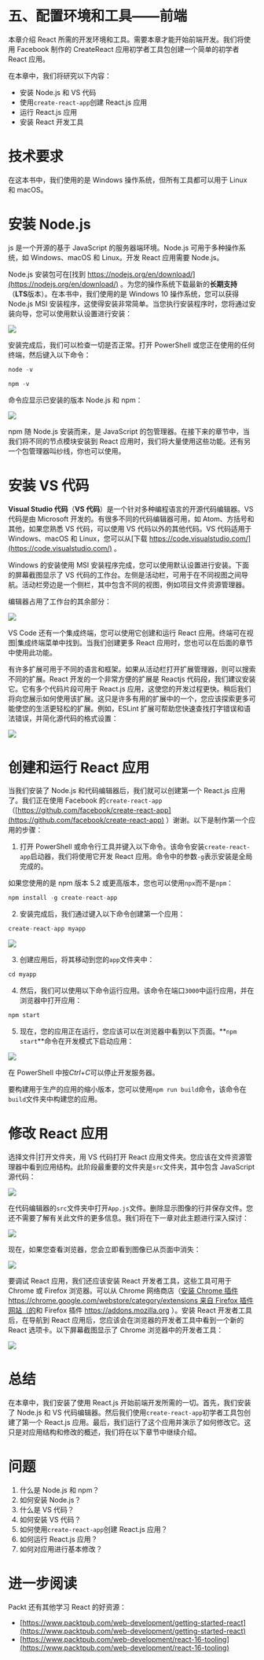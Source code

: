 # 五、配置环境和工具——前端

本章介绍 React 所需的开发环境和工具。需要本章才能开始前端开发。我们将使用 Facebook 制作的 CreateReact 应用初学者工具包创建一个简单的初学者 React 应用。

在本章中，我们将研究以下内容：

*   安装 Node.js 和 VS 代码
*   使用`create-react-app`创建 React.js 应用
*   运行 React.js 应用
*   安装 React 开发工具

# 技术要求

在这本书中，我们使用的是 Windows 操作系统，但所有工具都可以用于 Linux 和 macOS。

# 安装 Node.js

js 是一个开源的基于 JavaScript 的服务器端环境。Node.js 可用于多种操作系统，如 Windows、macOS 和 Linux。开发 React 应用需要 Node.js。

Node.js 安装包可在[找到 https://nodejs.org/en/download/](https://nodejs.org/en/download/) 。为您的操作系统下载最新的**长期支持**（**LTS**版本）。在本书中，我们使用的是 Windows 10 操作系统，您可以获得 Node.js MSI 安装程序，这使得安装非常简单。当您执行安装程序时，您将通过安装向导，您可以使用默认设置进行安装：

![](img/3408e032-c037-402a-8bcc-7afa005e8d9e.png)

安装完成后，我们可以检查一切是否正常。打开 PowerShell 或您正在使用的任何终端，然后键入以下命令：

```java
node -v
```

```java
npm -v
```

命令应显示已安装的版本 Node.js 和 npm：

![](img/7abacf7a-b0d3-4ebf-a31d-9495a2d28cea.png)

npm 随 Node.js 安装而来，是 JavaScript 的包管理器。在接下来的章节中，当我们将不同的节点模块安装到 React 应用时，我们将大量使用这些功能。还有另一个包管理器叫纱线，你也可以使用。

# 安装 VS 代码

**Visual Studio 代码**（**VS 代码**）是一个针对多种编程语言的开源代码编辑器。VS 代码是由 Microsoft 开发的。有很多不同的代码编辑器可用，如 Atom、方括号和其他，如果您熟悉 VS 代码，可以使用 VS 代码以外的其他代码。VS 代码适用于 Windows、macOS 和 Linux，您可以从[下载 https://code.visualstudio.com/](https://code.visualstudio.com/) 。

Windows 的安装使用 MSI 安装程序完成，您可以使用默认设置进行安装。下面的屏幕截图显示了 VS 代码的工作台。左侧是活动栏，可用于在不同视图之间导航。活动栏旁边是一个侧栏，其中包含不同的视图，例如项目文件资源管理器。

编辑器占用了工作台的其余部分：

![](img/d5eae059-c075-4556-8e57-a1e597fee33c.png)

VS Code 还有一个集成终端，您可以使用它创建和运行 React 应用。终端可在视图|集成终端菜单中找到。当我们创建更多 React 应用时，您也可以在后面的章节中使用此功能。

有许多扩展可用于不同的语言和框架。如果从活动栏打开扩展管理器，则可以搜索不同的扩展。React 开发的一个非常方便的扩展是 Reactjs 代码段，我们建议安装它。它有多个代码片段可用于 React.js 应用，这使您的开发过程更快。稍后我们将向您展示如何使用该扩展。这只是许多有用的扩展中的一个，您应该探索更多可能使您的生活更轻松的扩展。例如，ESLint 扩展可帮助您快速查找打字错误和语法错误，并简化源代码的格式设置：

![](img/d52ba971-e180-477e-ba19-31f11274615f.png)

# 创建和运行 React 应用

当我们安装了 Node.js 和代码编辑器后，我们就可以创建第一个 React.js 应用了。我们正在使用 Facebook 的`create-react-app`（[https://github.com/facebook/create-react-app](https://github.com/facebook/create-react-app) ）谢谢。以下是制作第一个应用的步骤：

1.  打开 PowerShell 或命令行工具并键入以下命令。该命令安装`create-react-app`启动器，我们将使用它开发 React 应用。命令中的参数`-g`表示安装是全局完成的。

如果您使用的是 npm 版本 5.2 或更高版本，您也可以使用`npx`而不是`npm`：

```java
npm install -g create-react-app
```

2.  安装完成后，我们通过键入以下命令创建第一个应用：

```java
create-react-app myapp
```

![](img/ab7d67dd-2ebb-4c2e-adfa-682232267988.png)

3.  创建应用后，将其移动到您的`app`文件夹中：

```java
cd myapp
```

4.  然后，我们可以使用以下命令运行应用。该命令在端口`3000`中运行应用，并在浏览器中打开应用：

```java
npm start
```

5.  现在，您的应用正在运行，您应该可以在浏览器中看到以下页面。**`npm start`**命令在开发模式下启动应用：

![](img/68631788-67ba-4fee-8dac-c2e6a4b25aa2.png)

在 PowerShell 中按*Ctrl*+*C*可以停止开发服务器。

要构建用于生产的应用的缩小版本，您可以使用`npm run build`命令，该命令在`build`文件夹中构建您的应用。

# 修改 React 应用

选择文件|打开文件夹，用 VS 代码打开 React 应用文件夹。您应该在文件资源管理器中看到应用结构。此阶段最重要的文件夹是`src`文件夹，其中包含 JavaScript 源代码：

![](img/ed2e43da-66eb-4f31-9586-190defd8904a.png)

在代码编辑器的`src`文件夹中打开`App.js`文件。删除显示图像的行并保存文件。您还不需要了解有关此文件的更多信息。我们将在下一章对此主题进行深入探讨：

![](img/f9d09e6e-8bc2-499a-b6b0-782fcc6bd584.png)

现在，如果您查看浏览器，您会立即看到图像已从页面中消失：

![](img/d5ab979f-f2b0-4a91-a38a-ab4be689254b.png)

要调试 React 应用，我们还应该安装 React 开发者工具，这些工具可用于 Chrome 或 Firefox 浏览器。可以从 Chrome 网络商店（[安装 Chrome 插件 https://chrome.google.com/webstore/category/extensions 来自 Firefox 插件网站（](https://chrome.google.com/webstore/category/extensions)[的](https://addons.mozilla.org/)和 Firefox 插件 https://addons.mozilla.org ）。安装 React 开发者工具后，在导航到 React 应用后，您应该会在浏览器的开发者工具中看到一个新的 React 选项卡。以下屏幕截图显示了 Chrome 浏览器中的开发者工具：

![](img/a35e4b79-8a77-45fc-8c8d-f863aed1c81f.png)

# 总结

在本章中，我们安装了使用 React.js 开始前端开发所需的一切。首先，我们安装了 Node.js 和 VS 代码编辑器。然后我们使用`create-react-app`初学者工具包创建了第一个 React.js 应用。最后，我们运行了这个应用并演示了如何修改它。这只是对应用结构和修改的概述，我们将在以下章节中继续介绍。

# 问题

1.  什么是 Node.js 和 npm？
2.  如何安装 Node.js？
3.  什么是 VS 代码？
4.  如何安装 VS 代码？
5.  如何使用`create-react-app`创建 React.js 应用？
6.  如何运行 React.js 应用？
7.  如何对应用进行基本修改？

# 进一步阅读

Packt 还有其他学习 React 的好资源：

*   [https://www.packtpub.com/web-development/getting-started-react](https://www.packtpub.com/web-development/getting-started-react)
*   [https://www.packtpub.com/web-development/react-16-tooling](https://www.packtpub.com/web-development/react-16-tooling)